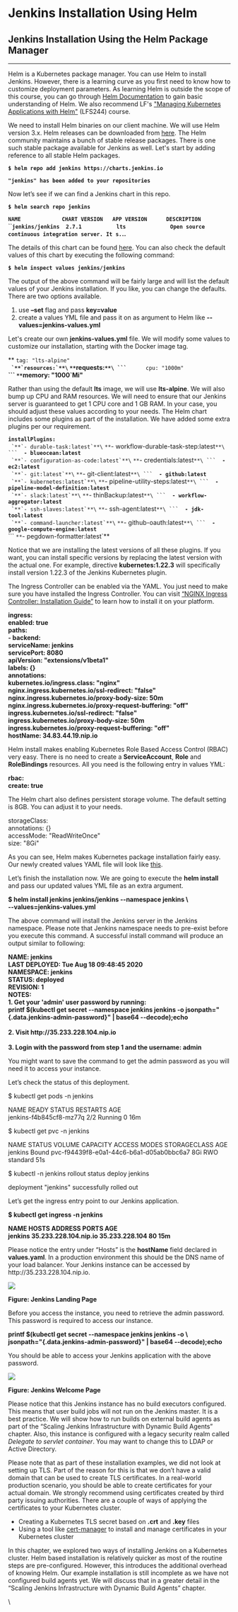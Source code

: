 # Jenkins Installation Using Helm

## Jenkins Installation Using the Helm Package Manager

***

Helm is a Kubernetes package manager. You can use Helm to install Jenkins. However, there is a learning curve as you first need to know how to customize deployment parameters. As learning Helm is outside the scope of this course, you can go through [Helm Documentation](https://helm.sh/docs/) to gain basic understanding of Helm. We also recommend LF's ["Managing Kubernetes Applications with Helm"](https://training.linuxfoundation.org/training/managing-kubernetes-applications-with-helm-lfs244/) (LFS244) course.

We need to install Helm binaries on our client machine. We will use Helm version 3.x. Helm releases can be downloaded from [here](https://github.com/helm/helm/releases). The Helm community maintains a bunch of stable release packages. There is one such stable package available for Jenkins as well. Let's start by adding reference to all stable Helm packages.

**`$ helm repo add jenkins htt‌ps://charts.jenkins.io`**

**`"jenkins" has been added to your repositories`**

Now let’s see if we can find a Jenkins chart in this repo.

**`$ helm search repo jenkins`**

**`NAME             CHART VERSION   APP VERSION      DESCRIPTION`**\
``**`jenkins/jenkins  2.7.1           lts              Open source continuous integration server. It s.`..**

The details of this chart can be found [here](https://hub.helm.sh/charts/stable/jenkins). You can also check the default values of this chart by executing the following command:

**`$ helm inspect values jenkins/jenkins`**

The output of the above command will be fairly large and will list the default values of your Jenkins installation. If you like, you can change the defaults. There are two options available.

1. use **–set** flag and pass **key=value**
2. create a values YML file and pass it on as argument to Helm like **--values=jenkins-values.yml**

Let's create our own **jenkins-values.yml** file. We will modify some values to customize our installation, starting with the Docker image tag.

&#x20;**  `tag: "lts-alpine"`**\
```  `**`resources:`**\
```    `**`requests:`**\
```      `**`cpu: "1000m"`**\
```      `**`memory: "1000`Mi"**

Rather than using the default **lts** image, we will use **lts-alpine**. We will also bump up CPU and RAM resources. We will need to ensure that our Jenkins server is guaranteed to get 1 CPU core and 1 GB RAM. In your case, you should adjust these values according to your needs. The Helm chart includes some plugins as part of the installation. We have added some extra plugins per our requirement.

**`installPlugins:`**\
```  `**`- durable-task:latest`**\
```  `**`- workflow-durable-task-step:latest`**\
```  `**`- blueocean:latest`**\
```  `**`- configuration-as-code:latest`**\
```  `**`- credentials:latest`**\
```  `**`- ec2:latest`**\
```  `**`- git:latest`**\
```  `**`- git-client:latest`**\
```  `**`- github:latest`**\
```  `**`- kubernetes:latest`**\
```  `**`- pipeline-utility-steps:latest`**\
```  `**`- pipeline-model-definition:latest`**\
```  `**`- slack:latest`**\
```  `**`- thinBackup:latest`**\
```  `**`- workflow-aggregator:latest`**\
```  `**`- ssh-slaves:latest`**\
```  `**`- ssh-agent:latest`**\
```  `**`- jdk-tool:latest`**\
```  `**`- command-launcher:latest`**\
```  `**`- github-oauth:latest`**\
```  `**`- google-compute-engine:latest`**\
```  `**`- pegdown-formatter:latest`**

Notice that we are installing the latest versions of all these plugins. If you want, you can install specific versions by replacing the latest version with the actual one. For example, directive **kubernetes:1.22.3** will specifically install version 1.22.3 of the Jenkins Kubernetes plugin.

The Ingress Controller can be enabled via the YAML. You just need to make sure you have installed the Ingress Controller. You can visit [“NGINX Ingress Controller: Installation Guide”](https://kubernetes.github.io/ingress-nginx/deploy/) to learn how to install it on your platform.

**ingress:**\
&#x20;   **enabled: true**\
&#x20;   **paths:**\
&#x20;     **- backend:**\
&#x20;         **serviceName: jenkins**\
&#x20;         **servicePort: 8080**\
&#x20;   **apiVersion: "extensions/v1beta1"**\
&#x20;   **labels: {}**\
&#x20;   **annotations:**\
&#x20;     **kubernetes.io/ingress.class: "nginx"**\
&#x20;     **nginx.ingress.kubernetes.io/ssl-redirect: "false"**\
&#x20;     **nginx.ingress.kubernetes.io/proxy-body-size: 50m**\
&#x20;     **nginx.ingress.kubernetes.io/proxy-request-buffering: "off"**\
&#x20;     **ingress.kubernetes.io/ssl-redirect: "false"**\
&#x20;     **ingress.kubernetes.io/proxy-body-size: 50m**\
&#x20;     **ingress.kubernetes.io/proxy-request-buffering: "off"**\
&#x20;   **hostName: 34.83.44.19.nip.io**

Helm install makes enabling Kubernetes Role Based Access Control (RBAC) very easy. There is no need to create a **ServiceAccount**, **Role** and **RoleBindings** resources. All you need is the following entry in values YML:

**rbac:**\
&#x20; **create: true**

The Helm chart also defines persistent storage volume. The default setting is 8GB. You can adjust it to your needs.

&#x20; storageClass:\
&#x20; annotations: {}\
&#x20; accessMode: "ReadWriteOnce"\
&#x20; size: "8Gi"

As you can see, Helm makes Kubernetes package installation fairly easy. Our newly created values YAML file will look like [this](https://gist.github.com/hgautam/7a00f688882e4b09ddf7b99ba2d3834c).

Let’s finish the installation now. We are going to execute the **helm install** and pass our updated values YML file as an extra argument.

**$ helm install jenkins jenkins/jenkins --namespace jenkins \\**\
**--values=jenkins-values.yml**

The above command will install the Jenkins server in the Jenkins namespace. Please note that Jenkins namespace needs to pre-exist before you execute this command. A successful install command will produce an output similar to following:

**NAME: jenkins**\
**LAST DEPLOYED: Tue Aug 18 09:48:45 2020**\
**NAMESPACE: jenkins**\
**STATUS: deployed**\
**REVISION: 1**\
**NOTES:**\
**1. Get your 'admin' user password by running:**\
&#x20; **printf $(kubectl get secret --namespace jenkins jenkins -o jsonpath="{.data.jenkins-admin-password}" | base64 --decode);echo**\
\
**2. Visit ht‌tp://35.233.228.104.nip.io**\
\
**3. Login with the password from step 1 and the username: admin**

You might want to save the command to get the admin password as you will need it to access your instance.

Let’s check the status of this deployment.

$ kubectl get pods -n jenkins

NAME                      READY   STATUS    RESTARTS   AGE\
jenkins-f4b845cf8-mz77q   2/2     Running   0          16m

$ kubectl get pvc -n jenkins

NAME      STATUS   VOLUME                                     CAPACITY   ACCESS MODES   STORAGECLASS   AGE\
jenkins   Bound    pvc-f94439f8-e0a1-44c6-b6a1-d05ab0bbc6a7   8Gi        RWO            standard       51s

$ kubectl -n jenkins rollout status deploy jenkins

deployment "jenkins" successfully rolled out



Let’s get the ingress entry point to our Jenkins application.

**$ kubectl get ingress -n jenkins**

**NAME      HOSTS                   ADDRESS          PORTS   AGE**\
**jenkins   35.233.228.104.nip.io   35.233.228.104   80      15m**

Please notice the entry under “Hosts” is the **hostName** field declared in **values.yaml**. In a production environment this should be the DNS name of your load balancer. Your Jenkins instance can be accessed by ht‌tp://35.233.228.104.nip.io.

&#x20;

![](https://d36ai2hkxl16us.cloudfront.net/course-uploads/e0df7fbf-a057-42af-8a1f-590912be5460/igfjc2m9hbkl-JenkinsLandingPage.png)

**Figure: Jenkins Landing Page**

&#x20;

Before you access the instance, you need to retrieve the admin password. This password is required to access our instance.

**printf $(kubectl get secret --namespace jenkins jenkins -o \\**\
**jsonpath="{.data.jenkins-admin-password}" | base64 --decode);echo**

You should be able to access your Jenkins application with the above password.

&#x20;

![](https://d36ai2hkxl16us.cloudfront.net/course-uploads/e0df7fbf-a057-42af-8a1f-590912be5460/izvvr7iu5f3d-JenkinsWelcomePage.png)

**Figure: Jenkins Welcome Page**

&#x20;

Please notice that this Jenkins instance has no build executors configured. This means that user build jobs will not run on the Jenkins master. It is a best practice. We will show how to run builds on external build agents as part of the “Scaling Jenkins Infrastructure with Dynamic Build Agents” chapter. Also, this instance is configured with a legacy security realm called _Delegate to servlet container_. You may want to change this to LDAP or Active Directory.

Please note that as part of these installation examples, we did not look at setting up TLS. Part of the reason for this is that we don’t have a valid domain that can be used to create TLS certificates. In a real-world production scenario, you should be able to create certificates for your actual domain. We strongly recommend using certificates created by third party issuing authorities. There are a couple of ways of applying the certificates to your Kubernetes cluster.

* Creating a Kubernetes TLS secret based on **.crt** and **.key** files
* Using a tool like [cert-manager](https://github.com/jetstack/cert-manager) to install and manage certificates in your Kubernetes cluster

In this chapter, we explored two ways of installing Jenkins on a Kubernetes cluster. Helm based installation is relatively quicker as most of the routine steps are pre-configured. However, this introduces the additional overhead of knowing Helm. Our example installation is still incomplete as we have not configured build agents yet. We will discuss that in a greater detail in the “Scaling Jenkins Infrastructure with Dynamic Build Agents” chapter.

\
